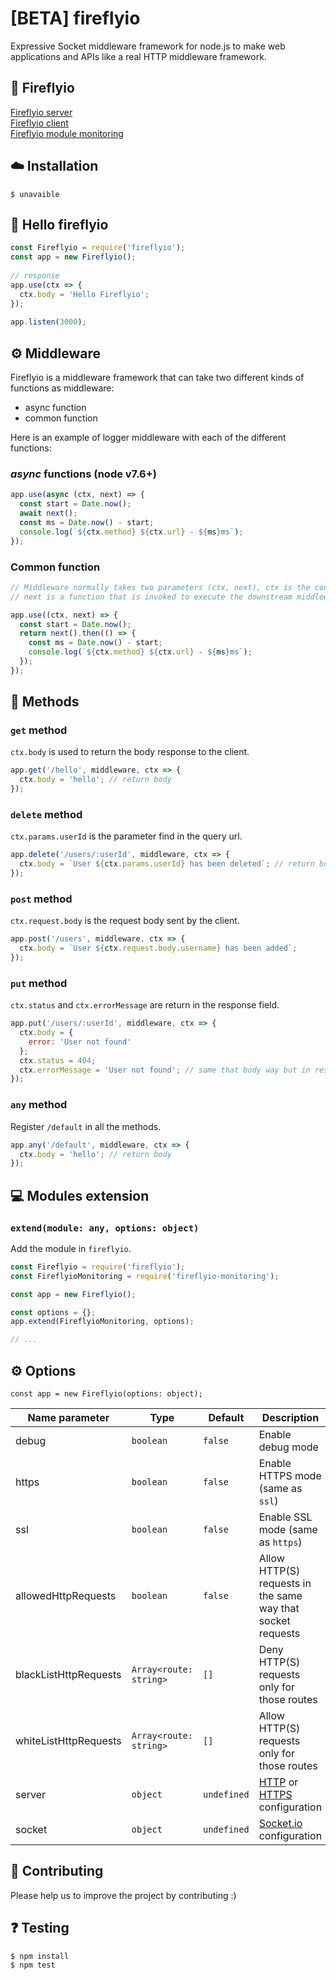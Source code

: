 # [BETA] fireflyio
Expressive Socket middleware framework for node.js to make web applications and APIs like a real HTTP middleware framework.

## 🚀 Fireflyio

[Fireflyio server](https://github.com/dobobaie/fireflyio)  
[Fireflyio client](https://github.com/dobobaie/fireflyio-client)  
[Fireflyio module monitoring](https://github.com/dobobaie/fireflyio-monitoring)  

## ☁️ Installation

```
$ unavaible
```

## 👋 Hello fireflyio  

``` js
const Fireflyio = require('fireflyio');
const app = new Fireflyio();
 
// response
app.use(ctx => {
  ctx.body = 'Hello Fireflyio';
});
 
app.listen(3000);
```

## ⚙️ Middleware

Fireflyio is a middleware framework that can take two different kinds of functions as middleware:

  * async function
  * common function

Here is an example of logger middleware with each of the different functions:

### ___async___ functions (node v7.6+)

```js
app.use(async (ctx, next) => {
  const start = Date.now();
  await next();
  const ms = Date.now() - start;
  console.log(`${ctx.method} ${ctx.url} - ${ms}ms`);
});
```

### Common function

```js
// Middleware normally takes two parameters (ctx, next), ctx is the context for one request,
// next is a function that is invoked to execute the downstream middleware. It returns a Promise with a then function for running code after completion.

app.use((ctx, next) => {
  const start = Date.now();
  return next().then(() => {
    const ms = Date.now() - start;
    console.log(`${ctx.method} ${ctx.url} - ${ms}ms`);
  });
});
```
## 📝 Methods

### `get` method

`ctx.body` is used to return the body response to the client.

```js
app.get('/hello', middleware, ctx => {
  ctx.body = 'hello'; // return body
});
```

### `delete` method

`ctx.params.userId` is the parameter find in the query url.  

```js
app.delete('/users/:userId', middleware, ctx => {
  ctx.body = `User ${ctx.params.userId} has been deleted`; // return body
});
```

### `post` method

`ctx.request.body` is the request body sent by the client.  

```js
app.post('/users', middleware, ctx => {
  ctx.body = `User ${ctx.request.body.username} has been added`;
});
```

### `put` method

`ctx.status` and `ctx.errorMessage` are return in the response field.  

```js
app.put('/users/:userId', middleware, ctx => {
  ctx.body = {
    error: 'User not found'
  };
  ctx.status = 404;
  ctx.errorMessage = 'User not found'; // same that body way but in response field
});
```

### `any` method

Register `/default` in all the methods.  

```js
app.any('/default', middleware, ctx => {
  ctx.body = 'hello'; // return body
});
```

## 💻 Modules extension

### `extend(module: any, options: object)` 

Add the module in `fireflyio`.  

```js
const Fireflyio = require('fireflyio');
const FireflyioMonitoring = require('fireflyio-monitoring');

const app = new Fireflyio();

const options = {};
app.extend(FireflyioMonitoring, options);

// ...
```

## ⚙️ Options 

`const app = new Fireflyio(options: object);`   

Name parameter | Type | Default | Description
--- | --- | --- | ---
debug | `boolean` | `false` | Enable debug mode
https | `boolean` | `false` | Enable HTTPS mode (same as `ssl`)
ssl | `boolean` | `false` | Enable SSL mode (same as `https`)
allowedHttpRequests | `boolean` | `false` | Allow HTTP(S) requests in the same way that socket requests
blackListHttpRequests | `Array<route: string>` | `[]` | Deny HTTP(S) requests only for those routes
whiteListHttpRequests | `Array<route: string>` | `[]` | Allow HTTP(S) requests only for those routes
server | `object` | `undefined` | [HTTP](https://nodejs.org/api/http.html#http_http_createserver_options_requestlistener) or [HTTPS](https://nodejs.org/api/https.html#https_https_createserver_options_requestlistener) configuration
socket | `object` | `undefined` | [Socket.io](https://www.npmjs.com/package/socket.io) configuration

## 👥 Contributing

Please help us to improve the project by contributing :)  

## ❓️ Testing

```
$ npm install
$ npm test
```
